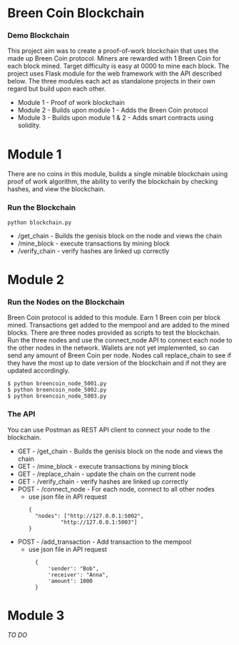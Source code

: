 # Breen Coin Blockchain

### Demo Blockchain 

This project aim was to create a proof-of-work blockchain that uses the made up Breen Coin protocol. Miners are rewarded with 1 Breen Coin for each block mined. Target difficulty is easy at 0000 to mine each block.  The project uses Flask module for the web framework with the API described below. The three modules each act as standalone projects in their own regard but build upon each other. 

* Module 1 - Proof of work blockchain 
* Module 2 - Builds upon module 1 - Adds the Breen Coin protocol
* Module 3 - Builds upon module 1 & 2 - Adds smart contracts using solidity.

# Module 1
There are no coins in this module, builds a single minable blockchain using proof of work algorithm, the ability to verify the blockchain by checking hashes, and view the blockchain.

### Run the Blockchain
```
python blockchain.py
```
* /get_chain - Builds the genisis block on the node and views the chain
* /mine_block - execute transactions by mining block 
* /verify_chain - verify hashes are linked up correctly

# Module 2

### Run the Nodes on the Blockchain
Breen Coin protocol is added to this module. Earn 1 Breen coin per block mined. Transactions get added to the mempool and are added to the mined blocks. There are three nodes provided as scripts to test the blockchain. Run the three nodes and use the connect_node API to connect each node to the other nodes in the network. Wallets are not yet implemented, so can send any amount of Breen Coin per node. Nodes call replace_chain to see if they have the most up to date version of the blockchain and if not they are updated accordingly. 

```
$ python breencoin_node_5001.py
$ python breencoin_node_5002.py
$ python breencoin_node_5003.py
```

### The API
You can use Postman as REST API client to connect your node to the blockchain.
* GET - /get_chain - Builds the genisis block on the node and views the chain
* GET - /mine_block - execute transactions by mining block  
* GET - /replace_chain - update the chain on the current node
* GET - /verify_chain - verify hashes are linked up correctly
* POST - /connect_node - For each node, connect to all other nodes 
   - use json file in API request
      ```
      {
        "nodes": ["http://127.0.0.1:5002",
                "http://127.0.0.1:5003"]
      }
      ```
* POST - /add_transaction -  Add transaction to the mempool
   - use json file in API request
      ```
        {
            'sender': "Bob",
            'receiver': "Anna",
            'amount': 1000
        }
      ```

# Module 3
      
*TO DO*